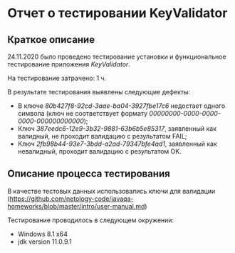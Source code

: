 # **Отчет о тестировании KeyValidator**

## **Краткое описание**

24.11.2020 было проведено тестирование установки и функциональное тестирование приложения *KeyValidator*.

На тестирование затрачено: 1 ч.

В результате тестирования выявлены следующие дефекты:
* В ключе *80b427f8-92cd-3aae-ba04-3927fbe17c6* недостает одного символа (ключ не соответствует формату *00000000-0000-0000-0000-000000000000*);
* Ключ *387eedc6-12e9-3b32-9881-63b6b5e85317*, заявленный как валидный, не проходит валидацию с результатом FAIL;
* Ключ *2fb98b44-93e7-3bdd-a2ad-79347bfe4ad1*, заявленный как невалидный, проходит валидацию с результатом OK.

## **Описание процесса тестирования**


В качестве тестовых данных использовались ключи для валидации (https://github.com/netology-code/javaqa-homeworks/blob/master/intro/user-manual.md)

Тестирование проводилось в следующем окружении:

* Windows 8.1 x64
* jdk version 11.0.9.1
